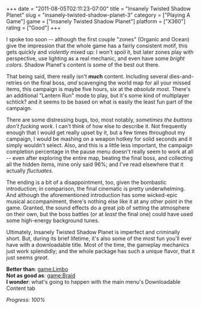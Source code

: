 +++
date = "2011-08-05T02:11:23-07:00"
title = "Insanely Twisted Shadow Planet"
slug = "insanely-twisted-shadow-planet-3"
category = ["Playing A Game"]
game = ["Insanely Twisted Shadow Planet"]
platform = ["X360"]
rating = ["Good"]
+++

I spoke too soon -- although the first couple "zones" (Organic and Ocean) give the impression that the whole game has a fairly consistent motif, this gets quickly and <i>violently</i> mixed up: I won't spoil it, but later zones play with perspective, use lighting as a real mechanic, and even have some <i>bright colors</i>.  Shadow Planet's content is some of the best out there.

That being said, there really isn't <b>much</b> content.  Including several dies-and-retries on the final boss, <i>and</i> scavenging the world map for all your missed items, this campaign is maybe five hours, six at the <i>absolute</i> most.  There's an additional "Lantern Run" mode to play, but it's some kind of multiplayer schtick? and it seems to be based on what is easily the least fun part of the campaign.

There are some distressing bugs, too, most notably, <i>sometimes the buttons don't fucking work</i>.  I can't think of how else to describe it.  Not frequently enough that I would get really upset by it, but a few times throughout my campaign, I would be mashing on a weapon hotkey for solid seconds and it simply wouldn't select.  Also, and this is a little less important, the campaign completion percentage in the pause menu doesn't really seem to work at all -- even after exploring the entire map, beating the final boss, and collecting all the hidden items, mine only said 96%; and I've read elsewhere that it actually <i>fluctuates</i>.

The ending is a bit of a disappointment, too, given the bombastic introduction; in comparison, the final cinematic is pretty underwhelming.  And although the aforementioned introduction has some wicked-epic musical accompaniment, there's nothing else like it at any other point in the game.  Granted, the sound effects do a great job of setting the atmosphere on their own, but the boss battles (or at <i>least</i> the final one) could have used some high-energy background tunes.

Ultimately, Insanely Twisted Shadow Planet is imperfect and criminally short.  But, during its brief lifetime, it's also some of the most fun you'll ever have with a downloadable title.  Most of the time, the gameplay mechanics just work splendidly; and the whole package has such a unique flavor, that it just seems <i>great</i>.

<b>Better than</b>: <game:Limbo>  
<b>Not as good as</b>: <game:Braid>  
<b>I wonder</b>: what's going to happen with the main menu's Downloadable Content tab

<i>Progress: 100%</i>